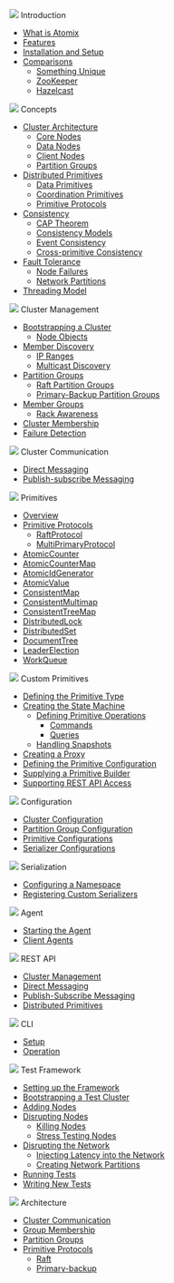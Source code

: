 <span class="user-guide-menu-header"><img src="/assets/img/icons/introduction.svg" class="introduction"> Introduction</span>

* [What is Atomix](/docs/latest/user-manual/introduction/what-is-atomix)
* [Features](/docs/latest/user-manual/introduction/features)
* [Installation and Setup](/docs/latest/user-manual/introduction/installation-and-setup)
* [Comparisons](/docs/latest/user-manual/introduction/comparisons)
  * [Something Unique](/docs/latest/user-manual/introduction/comparisons#something-unique)
  * [ZooKeeper](/docs/latest/user-manual/introduction/comparisons#zookeeper)
  * [Hazelcast](/docs/latest/user-manual/introduction/comparisons#hazelcast)

<span class="user-guide-menu-header"><img src="/assets/img/icons/concepts.svg" class="concepts"> Concepts</span>

* [Cluster Architecture](/docs/latest/user-manual/concepts/cluster-architecture)
  * [Core Nodes](/docs/latest/user-manual/concepts/cluster-architecture#core-nodes)
  * [Data Nodes](/docs/latest/user-manual/concepts/cluster-architecture#data-nodes)
  * [Client Nodes](/docs/latest/user-manual/concepts/cluster-architecture#client-nodes)
  * [Partition Groups](/docs/latest/user-manual/concepts/cluster-architecture#partition-groups)
* [Distributed Primitives](/docs/latest/user-manual/concepts/distributed-primitives)
  * [Data Primitives](/docs/latest/user-manual/concepts/distributed-primitives#data-primitives)
  * [Coordination Primitives](/docs/latest/user-manual/concepts/distributed-primitives#coordination-primitives)
  * [Primitive Protocols](/docs/latest/user-manual/concepts/distributed-primitives#primitive-protocols)
* [Consistency](/docs/latest/user-manual/concepts/consistency)
  * [CAP Theorem](/docs/latest/user-manual/concepts/consistency#cap-theorem)
  * [Consistency Models](/docs/latest/user-manual/concepts/consistency#consistency-models)
  * [Event Consistency](/docs/latest/user-manual/concepts/consistency#event-consistency)
  * [Cross-primitive Consistency](/docs/latest/user-manual/concepts/consistency#cross-primitive-consistency)
* [Fault Tolerance](/docs/latest/user-manual/concepts/fault-tolerance)
  * [Node Failures](/docs/latest/user-manual/concepts/fault-tolerance#node-failures)
  * [Network Partitions](/docs/latest/user-manual/concepts/fault-tolerance#network-partitions)
* [Threading Model](/docs/latest/user-manual/concepts/threading-model)

<span class="user-guide-menu-header"><img src="/assets/img/icons/clustering.png" class="cluster-management"> Cluster Management</span>

* [Bootstrapping a Cluster](/docs/latest/user-manual/cluster-management/bootstrapping-a-cluster)
  * [Node Objects](/docs/latest/user-manual/cluster-management/bootstrapping-a-cluster#node-objects)
* [Member Discovery](/docs/latest/user-manual/cluster-management/member-discovery)
  * [IP Ranges](/docs/latest/user-manual/cluster-management/member-discovery#ip-ranges)
  * [Multicast Discovery](/docs/latest/user-manual/cluster-management/member-discovery#multicast-discovery)
* [Partition Groups](/docs/latest/user-manual/cluster-management/partition-groups)
  * [Raft Partition Groups](/docs/latest/user-manual/cluster-management/partition-groups#raft-partition-groups)
  * [Primary-Backup Partition Groups](/docs/latest/user-manual/cluster-management/partition-groups#primary-backup-partition-groups)
* [Member Groups](/docs/latest/user-manual/cluster-management/member-groups)
  * [Rack Awareness](/docs/latest/user-manual/cluster-management/member-groups#rack-awareness)
* [Cluster Membership](/docs/latest/user-manual/cluster-management/cluster-membership)
* [Failure Detection](/docs/latest/user-manual/cluster-management/failure-detection)

<span class="user-guide-menu-header"><img src="/assets/img/icons/communication.svg" class="cluster-communication"> Cluster Communication</span>

* [Direct Messaging](/docs/latest/user-manual/cluster-communication/direct-messaging)
* [Publish-subscribe Messaging](/docs/latest/user-manual/cluster-communication/publish-subscribe-messaging)

<span class="user-guide-menu-header"><img src="/assets/img/icons/primitives.svg" class="primitives"> Primitives</span>

* [Overview](/docs/latest/user-manual/primitives/overview)
* [Primitive Protocols](/docs/latest/user-manual/primitives/primitive-protocols)
  * [RaftProtocol](/docs/latest/user-manual/primitives/primitive-protocols#raftprotocol)
  * [MultiPrimaryProtocol](/docs/latest/user-manual/primitives/primitive-protocols#multiprimaryprotocol)
* [AtomicCounter](/docs/latest/user-manual/primitives/AtomicCounter)
* [AtomicCounterMap](/docs/latest/user-manual/primitives/AtomicCounterMap)
* [AtomicIdGenerator](/docs/latest/user-manual/primitives/AtomicIdGenerator)
* [AtomicValue](/docs/latest/user-manual/primitives/AtomicValue)
* [ConsistentMap](/docs/latest/user-manual/primitives/ConsistentMap)
* [ConsistentMultimap](/docs/latest/user-manual/primitives/ConsistentMultimap)
* [ConsistentTreeMap](/docs/latest/user-manual/primitives/ConsistentTreeMap)
* [DistributedLock](/docs/latest/user-manual/primitives/DistributedLock)
* [DistributedSet](/docs/latest/user-manual/primitives/DistributedSet)
* [DocumentTree](/docs/latest/user-manual/primitives/DocumentTree)
* [LeaderElection](/docs/latest/user-manual/primitives/LeaderElection)
* [WorkQueue](/docs/latest/user-manual/primitives/WorkQueue)

<span class="user-guide-menu-header"><img src="/assets/img/icons/custom-primitives.svg" class="custom-primitives"> Custom Primitives</span>

* [Defining the Primitive Type](/docs/latest/user-manual/custom-primitives/primitive-type)
* [Creating the State Machine](/docs/latest/user-manual/custom-primitives/primitive-service)
  * [Defining Primitive Operations](/docs/latest/user-manual/custom-primitives/primitive-service#defining-primitive-operations)
    * [Commands](/docs/latest/user-manual/custom-primitives/primitive-service#commands)
    * [Queries](/docs/latest/user-manual/custom-primitives/primitive-service#queries)
  * [Handling Snapshots](/docs/latest/user-manual/custom-primitives/primitive-service#handling-snapshots)
* [Creating a Proxy](/docs/latest/user-manual/custom-primitives/primitive-proxy)
* [Defining the Primitive Configuration](/docs/latest/user-manual/custom-primitives/primitive-configuration)
* [Supplying a Primitive Builder](/docs/latest/user-manual/custom-primitives/primitive-builder)
* [Supporting REST API Access](/docs/latest/user-manual/custom-primitives/primitive-rest-api)

<span class="user-guide-menu-header"><img src="/assets/img/icons/configuration.svg" class="configuration"> Configuration</span>

* [Cluster Configuration](/docs/latest/user-manual/configuration/cluster-configuration)
* [Partition Group Configuration](/docs/latest/user-manual/configuration/partition-group-configuration)
* [Primitive Configurations](/docs/latest/user-manual/configuration/primitive-configurations)
* [Serializer Configurations](/docs/latest/user-manual/configuration/serializer-configurations)

<span class="user-guide-menu-header"><img src="/assets/img/icons/serialization.svg" class="serialization"> Serialization</span>

* [Configuring a Namespace](/docs/latest/user-manual/serialization/configuring-a-namespace)
* [Registering Custom Serializers](/docs/latest/user-manual/serialization/registering-custom-serializers)

<span class="user-guide-menu-header"><img src="/assets/img/icons/agent.png" class="agent"> Agent</span>

* [Starting the Agent](/docs/latest/user-manual/agent/starting-the-agent)
* [Client Agents](/docs/latest/user-manual/agent/client-agents)

<span class="user-guide-menu-header"><img src="/assets/img/icons/rest.svg" class="rest"> REST API</span>

* [Cluster Management](/docs/latest/user-manual/rest/cluster-management)
* [Direct Messaging](/docs/latest/user-manual/rest/direct-messaging)
* [Publish-Subscribe Messaging](/docs/latest/user-manual/rest/publish-subscribe-messaging)
* [Distributed Primitives](/docs/latest/user-manual/rest/distributed-primitives)

<span class="user-guide-menu-header"><img src="/assets/img/icons/cli.svg" class="cli"> CLI</span>

* [Setup](/docs/latest/user-manual/cli/setup)
* [Operation](/docs/latest/user-manual/cli/operation)

<span class="user-guide-menu-header"><img src="/assets/img/icons/test.svg" class="test"> Test Framework</span>

* [Setting up the Framework](/docs/latest/user-manual/test/setup)
* [Bootstrapping a Test Cluster](/docs/latest/user-manual/test/bootstrapping)
* [Adding Nodes](/docs/latest/user-manual/test/adding-nodes)
* [Disrupting Nodes](/docs/latest/user-manual/test/disrupting-nodes)
  * [Killing Nodes](/docs/latest/user-manual/test/disrupting-nodes#killing-nodes)
  * [Stress Testing Nodes](/docs/latest/user-manual/test/disrupting-nodes#stress-testing-nodes)
* [Disrupting the Network](/docs/latest/user-manual/test/disrupting-networks)
  * [Injecting Latency into the Network](/docs/latest/user-manual/test/disrupting-networks#injecting-latency-into-the-network)
  * [Creating Network Partitions](/docs/latest/user-manual/test/disrupting-networks#creating-network-partitions)
* [Running Tests](/docs/latest/user-manual/test/running-tests)
* [Writing New Tests](/docs/latest/user-manual/test/writing-tests)

<span class="user-guide-menu-header"><img src="/assets/img/icons/architecture.svg" class="architecture"> Architecture</span>

* [Cluster Communication](/docs/latest/user-manual/architecture/cluster-communication)
* [Group Membership](/docs/latest/user-manual/architecture/group-membership)
* [Partition Groups](/docs/latest/user-manual/architecture/partition-groups)
* [Primitive Protocols](/docs/latest/user-manual/architecture/primitive-protocols)
  * [Raft](/docs/latest/user-manual/architecture/primitive-protocols#raft)
  * [Primary-backup](/docs/latest/user-manual/architecture/primitive-protocols#primary-backup)